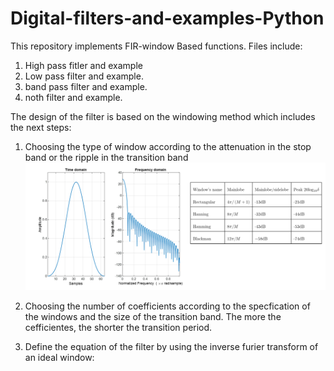# Digital-filters-and-examples-Python

This repository implements FIR-window Based functions. Files include: 

1. High pass fitler and example
2. Low pass filter and example.
3. band pass filter and example.
4. noth filter and example.

The design of the filter is based on the windowing method which includes the next steps:

1. Choosing the type of window according to the attenuation in the stop band or the ripple in the transition band 
![Alt text](https://github.com/Edgar-Noita/Digital-filters-and-examples-Python/blob/main/window.png)

2. Choosing the number of coefficients according to the specfication of the windows and the size of the transition band. The more the cefficientes, the shorter the transition period.

3. Define the equation of the filter by using the inverse furier transform of an ideal window:



